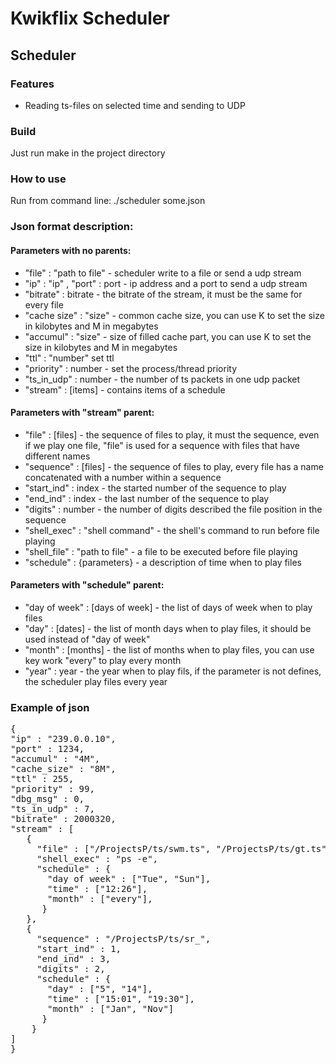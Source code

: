 # Kwikflix Scheduler
## Scheduler

### Features

* Reading ts-files on selected time and sending to UDP
 
### Build

Just run make in the project directory

### How to use

Run from command line: 
./scheduler some.json

### Json format description:

#### Parameters with no parents:

* "file" : "path to file" - scheduler write to a file or send a udp stream
* "ip" : "ip" , "port" : port - ip address and a port to send a udp stream
* "bitrate" : bitrate - the bitrate of the stream, it must be the same for every file
* "cache size" : "size" - common cache size, you can use K to set the size in kilobytes and M in megabytes
* "accumul" : "size" - size of filled cache part, you can use K to set the size in kilobytes and M in megabytes
* "ttl" : "number" set ttl
* "priority" : number - set the process/thread priority
* "ts_in_udp" : number - the number of ts packets in one udp packet
* "stream" : [items] - contains items of a schedule

#### Parameters with "stream" parent:

* "file" : [files] - the sequence of files to play, it must the sequence, even if we play one file, "file" is used for a sequence with files that have different names
* "sequence" : [files] - the sequence of files to play, every file has a name concatenated with a number within a sequence
* "start_ind" : index - the started number of the sequence to play
* "end_ind" : index - the last number of the sequence to play
* "digits" : number - the number of digits described the file position in the sequence
* "shell_exec" : "shell command" - the shell's command to run before file playing
* "shell_file" : "path to file" - a file to be executed before file playing
* "schedule" : {parameters} - a description of time when to play files

#### Parameters with "schedule" parent:

* "day of week" : [days of week] - the list of days of week when to play files
* "day" : [dates] - the list of month days when to play files, it should be used instead of "day of week"
* "month" : [months] - the list of months when to play files, you can use key work "every" to play every month
* "year" : year - the year when to play fils, if the parameter is not defines, the scheduler play files every year

### Example of json
<pre>
{
"ip" : "239.0.0.10",
"port" : 1234,
"accumul" : "4M",
"cache_size" : "8M",
"ttl" : 255,
"priority" : 99,
"dbg_msg" : 0,
"ts_in_udp" : 7,
"bitrate" : 2000320,
"stream" : [
   {
     "file" : ["/ProjectsP/ts/swm.ts", "/ProjectsP/ts/gt.ts"],
     "shell_exec" : "ps -e",
     "schedule" : {
       "day of week" : ["Tue", "Sun"],
       "time" : ["12:26"],
       "month" : ["every"],
      }
   },
   {
     "sequence" : "/ProjectsP/ts/sr_",
     "start_ind" : 1,
     "end_ind" : 3,
     "digits" : 2,
     "schedule" : {
       "day" : ["5", "14"],
       "time" : ["15:01", "19:30"],
       "month" : ["Jan", "Nov"]
      }
    }
]
}
</pre>
